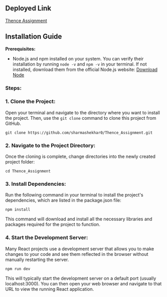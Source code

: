 
## Deployed Link
[Thence Assignment](https://thence-assignment-orpin.vercel.app/)

## Installation Guide

**Prerequisites:**

* Node.js and npm installed on your system. You can verify their installation by running `node -v` and `npm -v` in your terminal. If not installed, download them from the official Node.js website: [Download Node](https://nodejs.org/en)

### Steps:

### 1. Clone the Project:

Open your terminal and navigate to the directory where you want to install the project. Then, use the `git clone` command to clone this project from GitHub. 
```
git clone https://github.com/sharmashekhar0/Thence_Assignment.git
```
### 2. Navigate to the Project Directory:

Once the cloning is complete, change directories into the newly created project folder:
```
cd Thence_Assignment
```
### 3. Install Dependencies:

Run the following command in your terminal to install the project's dependencies, which are listed in the package.json file:
```
npm install
```
This command will download and install all the necessary libraries and packages required for the project to function.

### 4. Start the Development Server:

Many React projects use a development server that allows you to make changes to your code and see them reflected in the browser without manually restarting the server. 
```
npm run dev
```
This will typically start the development server on a default port (usually localhost:3000). You can then open your web browser and navigate to that URL to view the running React application.
